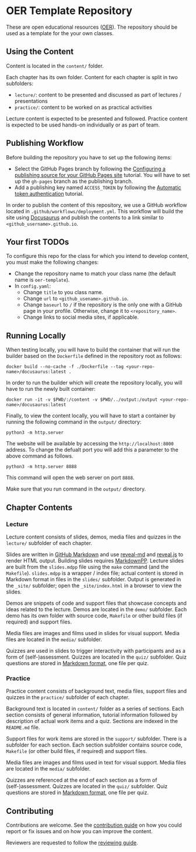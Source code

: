 # OER Template Repository

These are open educational resources ([OER](https://en.wikipedia.org/wiki/Open_educational_resources)).
The repository should be used as a template for the your own classes.

## Using the Content

Content is located in the `content/` folder.

Each chapter has its own folder.
Content for each chapter is split in two subfolders:
* `lecture/`: content to be presented and discussed as part of lectures / presentations
* `practice/`: content to be worked on as practical activities

Lecture content is expected to be presented and followed.
Practice content is expected to be used hands-on individually or as part of team.

## Publishing Workflow

Before building the repository you have to set up the following items:

* Select the GitHub Pages branch by following the [Configuring a publishing source for your GitHub Pages site](https://docs.github.com/en/pages/getting-started-with-github-pages/configuring-a-publishing-source-for-your-github-pages-site) tutorial.
   You will have to set up the `gh-pages` branch as the publishing branch.
* Add a publishing key named `ACCESS_TOKEN` by following the [Automatic token authentication](https://docs.github.com/en/actions/security-guides/automatic-token-authentication) tutorial.

In order to publish the content of this repository, we use a GitHub workflow located in `.github/workflows/deployment.yml`.
This workflow will build the site using [Docusaurus](https://docusaurus.io/) and publish the contents to a link similar to `<github_username>.github.io`.

## Your first TODOs

To configure this repo for the class for which you intend to develop content, you must make the following changes:

* Change the repository name to match your class name (the default name is `oer-template`).
* In `config.yaml`:
  * Change `title` to you class name.
  * Change `url` to `<github_usename>.github.io`.
  * Change `baseurl` to `/` if the repository is the only one with a GitHub page in your profile.
     Otherwise, change it to `<repository_name>`.
  * Change links to social media sites, if applicable.

## Running Locally

When testing locally, you will have to build the container that will run the builder based on the `Dockerfile` defined in the repository root as follows:

```
docker build --no-cache -f ./Dockerfile --tag <your-repo-name>/docusaurus:latest .
```

In order to run the builder which will create the repository locally, you will have to run the newly built container:

```
docker run -it -v $PWD/:/content -v $PWD/../output:/output <your-repo-name>/docusaurus:latest
```

Finally, to view the content locally, you will have to start a container by running the following command in the `output/` directory:

```
python3 -m http.server
```

The website will be available by accessing the `http://localhost:8000` address.
To change the defualt port you will add this a parameter to the above command as follows.

```
python3 -m http.server 8888
```

This command will open the web server on port `8888`.

Make sure that you run command in the `output/` directory.


## Chapter Contents

### Lecture

Lecture content consists of slides, demos, media files and quizzes in the `lecture/` subfolder of each chapter.

Slides are written in [GitHub Markdown](https://guides.github.com/features/mastering-markdown/) and use [reveal-md](https://github.com/webpro/reveal-md) and [reveal.js](https://revealjs.com/) to render HTML output.
Building slides requires [MarkdownPP](https://github.com/amyreese/markdown-pp).
Lecture slides are built from the `slides.mdpp` file using the `make` command (and the `Makefile`).
`slides.mdpp` is a wrapper / index file;
actual content is stored in Markdown format in files in the `slides/` subfolder.
Output is generated in the `_site/` subfolder;
open the `_site/index.html` in a browser to view the slides.

Demos are snippets of code and support files that showcase concepts and ideas related to the lecture.
Demos are located in the `demo/` subfolder.
Each demo has its own folder with source code, `Makefile` or other build files (if required) and support files.

Media files are images and films used in slides for visual support.
Media files are located in the `media/` subfolder.

Quizzes are used in slides to trigger interactivity with participants and as a form of (self-)assessment.
Quizzes are located in the `quiz/` subfolder.
Quiz questions are stored in [Markdown format](https://guides.github.com/features/mastering-markdown/), one file per quiz.

### Practice

Practice content consists of background text, media files, support files and quizzes in the `practice/` subfolder of each chapter.

Background text is located in `content/` folder as a series of sections.
Each section consists of general information, tutorial information followed by description of actual work items and a quiz.
Sections are indexed in the `README.md` file.

Support files for work items are stored in the `support/` subfolder.
There is a subfolder for each section.
Each section subfolder contains source code, `Makefile` (or other build files, if required) and support files.

Media files are images and films used in text for visual support.
Media files are located in the `media/` subfolder.

Quizzes are referenced at the end of each section as a form of (self-)assessment.
Quizzes are located in the `quiz/` subfolder.
Quiz questions are stored in [Markdown format](https://guides.github.com/features/mastering-markdown/), one file per quiz.

## Contributing

Contributions are welcome.
See the [contribution guide](CONTRIBUTING.md) on how you could report or fix issues and on how you can improve the content.

Reviewers are requested to follow the [reviewing guide](REVIEWING.md).
